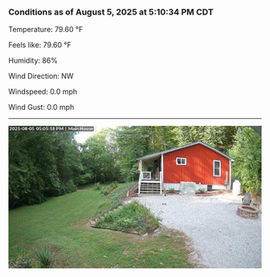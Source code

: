 ### Conditions as of August 5, 2025 at 5:10:34 PM CDT 

Temperature: 79.60 &deg;F

Feels like: 79.60 &deg;F

Humidity: 86%

Wind Direction: NW

Windspeed: 0.0 mph

Wind Gust: 0.0 mph

---

<img src="./images/latest.jpeg"/>

